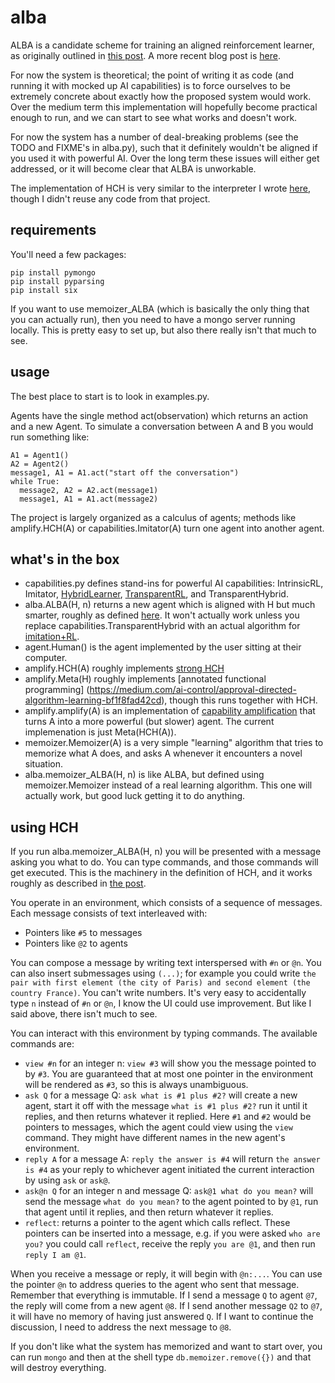 # alba
ALBA is a candidate scheme for training an aligned reinforcement learner, as originally outlined
in [this post](https://medium.com/ai-control/alba-an-explicit-proposal-for-aligned-ai-17a55f60bbcf).
A more recent blog post is [here](https://medium.com/@paulfchristiano/5636ef510907).

For now the system is theoretical; the point of writing it as code (and running it with mocked up
AI capabilities) is to force ourselves to be extremely concrete about exactly how the proposed system
would work. Over the medium term this implementation will hopefully become practical enough to run,
and we can start to see what works and doesn't work.

For now the system has a number of deal-breaking problems (see the TODO and FIXME's in alba.py),
such that it definitely wouldn't be aligned if you used it with powerful AI.
Over the long term these issues will either get addressed,
or it will become clear that ALBA is unworkable.

The implementation of HCH is very similar to the interpreter I wrote
[here](https://github.com/paulfchristiano/dwimmer), though I didn't reuse any code from that project.

## requirements

You'll need a few packages:
```
pip install pymongo
pip install pyparsing
pip install six
```

If you want to use memoizer_ALBA (which is basically the only thing that you can actually run),
then you need to have a mongo server running locally. This is pretty easy to set up,
but also there really isn't that much to see.

## usage

The best place to start is to look in examples.py.

Agents have the single method act(observation) which returns an action and a new Agent.
To simulate a conversation between A and B you would run something like:

```
A1 = Agent1()
A2 = Agent2()
message1, A1 = A1.act("start off the conversation")
while True:
  message2, A2 = A2.act(message1)
  message1, A1 = A1.act(message2)
``` 

The project is largely organized as a calculus of agents;
methods like amplify.HCH(A) or capabilities.Imitator(A) turn one agent into another agent.
 
## what's in the box

* capabilities.py defines stand-ins for powerful AI capabilities:
IntrinsicRL, Imitator, [HybridLearner](https://medium.com/ai-control/imitation-rl-613d70146409),
[TransparentRL](https://medium.com/ai-control/the-informed-oversight-problem-1b51b4f66b35),
and TransparentHybrid.
* alba.ALBA(H, n) returns a new agent which is aligned with H but much smarter,
roughly as defined [here](https://medium.com/ai-control/alba-an-explicit-proposal-for-aligned-ai-17a55f60bbcf). It won't actually work unless you replace capabilities.TransparentHybrid with an actual algorithm for [imitation+RL](https://medium.com/ai-control/imitation-rl-613d70146409).
* agent.Human() is the agent implemented by the user sitting at their computer.
* amplify.HCH(A) roughly implements [strong HCH](https://medium.com/ai-control/strong-hch-bedb0dc08d4e)
* amplify.Meta(H) roughly implements [annotated functional programming]
(https://medium.com/ai-control/approval-directed-algorithm-learning-bf1f8fad42cd), 
though this runs together with HCH.
* amplify.amplify(A) is an implementation of [capability amplification](https://medium.com/ai-control/policy-amplification-6a70cbee4f34) that turns A into a more powerful (but slower) agent. The current implemenation is just Meta(HCH(A)).
* memoizer.Memoizer(A) is a very simple "learning" algorithm that tries to memorize what A does,
and asks A whenever it encounters a novel situation.
* alba.memoizer_ALBA(H, n) is like ALBA, but defined using memoizer.Memoizer instead of a real learning algorithm. This one will actually work, but good luck getting it to do anything.

## using HCH

If you run alba.memoizer_ALBA(H, n) you will be presented with a message asking you what to do.
You can type commands, and those commands will get executed.
This is the machinery in the definition of HCH,
and it works roughly as described in [the post](https://medium.com/ai-control/strong-hch-bedb0dc08d4e#.6s6wcmyqu).

You operate in an environment, which consists of a sequence of messages.
Each message consists of text interleaved with:

* Pointers like `#5` to messages
* Pointers like `@2` to agents

You can compose a message by writing text interspersed with `#n` or `@n`.
You can also insert submessages using `(...)`; for example you could write `the pair with first element (the city of Paris) and second element (the country France)`.
You can't write numbers. It's very easy to accidentally type `n` instead of `#n` or `@n`, I know the UI could use improvement.
But like I said above, there isn't much to see.

You can interact with this environment by typing commands.
The available commands are:

* `view #n` for an integer n: `view #3` will show you the message pointed to by `#3`. You are guaranteed that at most one pointer in the environment will be rendered as `#3`, so this is always unambiguous.
* `ask Q` for a message Q: `ask what is #1 plus #2?` will create a new agent, start it off with the message `what is #1 plus #2?` run it until it replies, and then returns whatever it replied. Here `#1` and `#2` would be pointers to messages, which the agent could view using the `view` command. They might have different names in the new agent's environment.
* `reply A` for a message A: `reply the answer is #4` will return `the answer is #4` as your reply to whichever agent initiated the current interaction by using `ask` or `ask@`.
* `ask@n Q` for an integer n and message Q: `ask@1 what do you mean?` will send the message `what do you mean?` to the agent pointed to by `@1`, run that agent until it replies, and then return whatever it replies.
* `reflect`: returns a pointer to the agent which calls reflect. These pointers can be inserted into a message, e.g. if you were asked `who are you?` you could call `reflect`, receive the reply `you are @1`, and then run `reply I am @1`.

When you receive a message or reply, it will begin with `@n:...`.
You can use the pointer `@n` to address queries to the agent who sent that message.
Remember that everything is immutable. If I send a message `Q` to agent `@7`,
the reply will come from a new agent `@8`.
If I send another message `Q2` to `@7`, it will have no memory of having just answered `Q`.
If I want to continue the discussion, I need to address the next message to `@8`.

If you don't like what the system has memorized and want to start over, you can run `mongo` and then at the shell type `db.memoizer.remove({})` and that will destroy everything.
